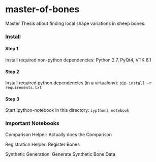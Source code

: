 # master-of-bones

Master Thesis about finding local shape variations in sheep bones.

### Install

#### Step 1

Install required non-python dependencies: Python 2.7, PyQt4, VTK 6.1

#### Step 2

Install required python dependencies (in a virtualenv): ```pip install -r requirements.txt```

#### Step 3

Start ipython-notebook in this directory: ```iypthon2 notebook```

### Important Notebooks

Comparison Helper: Actually does the Comparison

Registration Helper: Register Bones

Synthetic Generation: Generate Synthetic Bone Data
